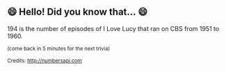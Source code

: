 ## 😄 Hello! Did you know that... 😄
194 is the number of episodes of I Love Lucy that ran on CBS from 1951 to 1960.

<sup>(come back in 5 minutes for the next trivia)</sup>


<sup>Credits: http://numbersapi.com</sup>
